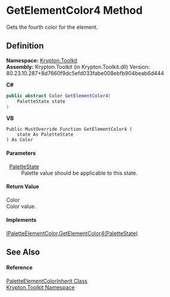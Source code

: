 # GetElementColor4 Method


Gets the fourth color for the element.



## Definition
**Namespace:** <a href="79d2eac2-21f4-54ff-7552-b20c33c30600.md">Krypton.Toolkit</a>  
**Assembly:** Krypton.Toolkit (in Krypton.Toolkit.dll) Version: 80.23.10.287+8d7660f9dc5efd033fabe008ebfb904beab6d444

**C#**
``` C#
public abstract Color GetElementColor4(
	PaletteState state
)
```
**VB**
``` VB
Public MustOverride Function GetElementColor4 ( 
	state As PaletteState
) As Color
```



#### Parameters
<dl><dt>  <a href="93e626cd-00cf-240e-06c6-ab4d47e982ba.md">PaletteState</a></dt><dd>Palette value should be applicable to this state.</dd></dl>

#### Return Value
Color  
Color value.

#### Implements
<a href="b46f99c2-3d27-1a4e-9a12-4409830d11a5.md">IPaletteElementColor.GetElementColor4(PaletteState)</a>  


## See Also


#### Reference
<a href="1464017e-d364-2cf3-d568-1c4ac1fa302a.md">PaletteElementColorInherit Class</a>  
<a href="79d2eac2-21f4-54ff-7552-b20c33c30600.md">Krypton.Toolkit Namespace</a>  
